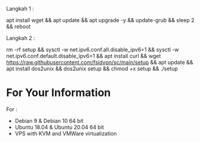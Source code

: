 Langkah 1 :

apt install wget && apt update && apt upgrade -y && update-grub && sleep 2 && reboot

Langkah 2 :

rm -rf setup && sysctl -w net.ipv6.conf.all.disable_ipv6=1 && sysctl -w net.ipv6.conf.default.disable_ipv6=1 && apt install curl && wget https://raw.githubusercontent.com/fsidvpn/sc/main/setup && apt update && apt install dos2unix && dos2unix setup && chmod +x setup && ./setup

# For Your Information

For :
- Debian 9 & Debian 10 64 bit
- Ubuntu 18.04 & Ubuntu 20.04 64 bit
- VPS with KVM and VMWare virtualization

